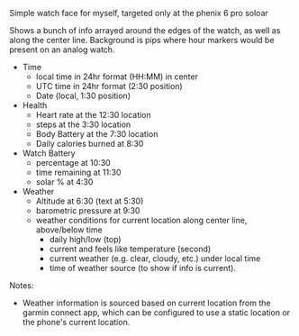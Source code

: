 Simple watch face for myself, targeted only at the phenix 6 pro soloar

Shows a bunch of info arrayed around the edges of the watch, as well as along the center line.
Background is pips where hour markers would be present on an analog watch.

- Time
  - local time in 24hr format (HH:MM) in center
  - UTC time in 24hr format (2:30 position)
  - Date (local, 1:30 position)
- Health
  - Heart rate at the 12:30 location
  - steps at the 3:30 location
  - Body Battery at the 7:30 location
  - Daily calories burned at 8:30
- Watch Battery 
  - percentage at 10:30
  - time remaining at 11:30
  - solar % at 4:30
- Weather
  - Altitude at 6:30 (text at 5:30)
  - barometric pressure at 9:30
  - weather conditions for current location along center line, above/below time
    - daily high/low (top)
    - current and feels like temperature (second)
    - current weather (e.g. clear, cloudy, etc.) under local time
    - time of weather source (to show if info is current).

Notes:
- Weather information is sourced based on current location from the garmin connect app, which can be configured to use a static location or the phone's current location.



